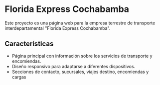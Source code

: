 # Florida Express Cochabamba

Este proyecto es una página web para la empresa terrestre de transporte interdepartamental "Florida Express Cochabamba".

## Características
- Página principal con información sobre los servicios de transporte y encomiendas.
- Diseño responsivo para adaptarse a diferentes dispositivos.
- Secciones de contacto, sucursales, viajes destino, encomiendas y cargas


